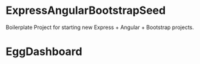 # ExpressAngularBootstrapSeed
Boilerplate Project for starting new Express + Angular + Bootstrap projects.
# EggDashboard
